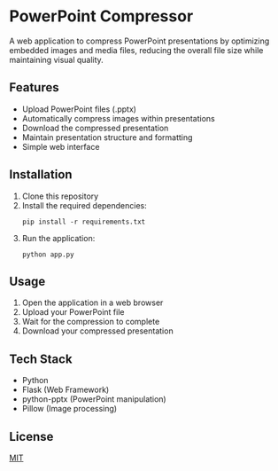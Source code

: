 # PowerPoint Compressor

A web application to compress PowerPoint presentations by optimizing embedded images and media files, reducing the overall file size while maintaining visual quality.

## Features

- Upload PowerPoint files (.pptx)
- Automatically compress images within presentations
- Download the compressed presentation
- Maintain presentation structure and formatting
- Simple web interface

## Installation

1. Clone this repository
2. Install the required dependencies:
   ```
   pip install -r requirements.txt
   ```
3. Run the application:
   ```
   python app.py
   ```

## Usage

1. Open the application in a web browser
2. Upload your PowerPoint file
3. Wait for the compression to complete
4. Download your compressed presentation

## Tech Stack

- Python
- Flask (Web Framework)
- python-pptx (PowerPoint manipulation)
- Pillow (Image processing)

## License

[MIT](LICENSE)